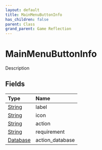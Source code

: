 ```yaml
---
layout: default
title: MainMenuButtonInfo
has_children: false
parent: Class
grand_parent: Game Reflection
---
```

# MainMenuButtonInfo
Description 

## Fields

| Type | Name |
|:----------|:--------------|
| [String](/riftbreaker-wiki/docs/game-reflection/components/string/) | label |
| [String](/riftbreaker-wiki/docs/game-reflection/components/string/) | icon |
| [String](/riftbreaker-wiki/docs/game-reflection/components/string/) | action |
| [String](/riftbreaker-wiki/docs/game-reflection/components/string/) | requirement |
| [Database](/riftbreaker-wiki/docs/game-reflection/components/database/) | action_database |

